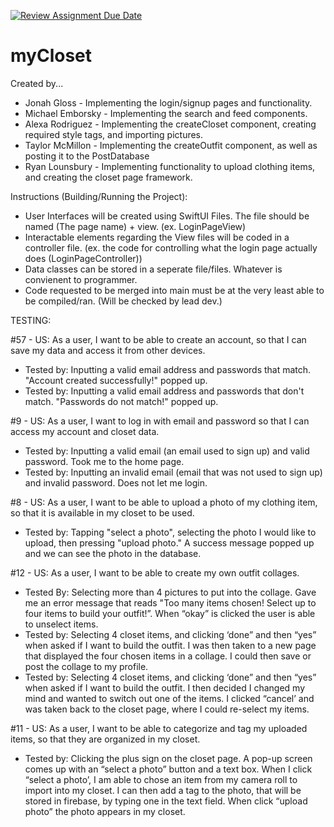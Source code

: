 [![Review Assignment Due Date](https://classroom.github.com/assets/deadline-readme-button-24ddc0f5d75046c5622901739e7c5dd533143b0c8e959d652212380cedb1ea36.svg)](https://classroom.github.com/a/t1dqGhBU)
# myCloset

Created by...
- Jonah Gloss - Implementing the login/signup pages and functionality.
- Michael Emborsky - Implementing the search and feed components.
- Alexa Rodriguez - Implementing the createCloset component, creating required style tags, and importing pictures.
- Taylor McMillon - Implementing the createOutfit component, as well as posting it to the PostDatabase
- Ryan Lounsbury - Implementing functionality to upload clothing items, and creating the closet page framework.

Instructions (Building/Running the Project): 
- User Interfaces will be created using SwiftUI Files. The file should be named (The page name) + view. (ex. LoginPageView)
- Interactable elements regarding the View files will be coded in a controller file. (ex. the code for controlling what the login page actually does (LoginPageController))
- Data classes can be stored in a seperate file/files. Whatever is convienent to programmer.
- Code requested to be merged into main must be at the very least able to be compiled/ran. (Will be checked by lead dev.)


TESTING:

#57 - US: As a user, I want to be able to create an account, so that I can save my data and access it from other devices.
- Tested by: Inputting a valid email address and passwords that match. "Account created successfully!" popped up.
- Tested by: Inputting a valid email address and passwords that don't match. "Passwords do not match!" popped up.

#9 - US: As a user, I want to log in with email and password so that I can access my account and closet data.
- Tested by: Inputting a valid email (an email used to sign up) and valid password. Took me to the home page.
- Tested by: Inputting an invalid email (email that was not used to sign up) and invalid password. Does not let me login.

#8 - US: As a user, I want to be able to upload a photo of my clothing item, so that it is available in my closet to be used.
- Tested by: Tapping "select a photo", selecting the photo I would like to upload, then pressing "upload photo." A success message popped up and we can see the photo in the database.

#12 - US: As a user, I want to be able to create my own outfit collages. 
- Tested By: Selecting more than 4 pictures to put into the collage. Gave me an error message that reads "Too many items chosen! Select up to four items to build your outfit!”. When “okay” is clicked the user is able to unselect items. 
- Tested by: Selecting 4 closet items, and clicking ‘done” and then “yes” when asked if I want to build the outfit. I was then taken to a new page that displayed the four chosen items in a collage. I could then save or post the collage to my profile. 
- Tested by: Selecting 4 closet items, and clicking ‘done” and then “yes” when asked if I want to build the outfit. I then decided I changed my mind and wanted to switch out one of the items. I clicked “cancel’ and was taken back to the closet page, where I could re-select my items. 

#11 -  US: As a user, I want to be able to categorize and tag my uploaded items, so that they are organized in my closet. 
- Tested by: Clicking the plus sign on the closet page. A pop-up screen comes up with an “select a photo” button and a text box. When I click “select a photo’, I am able to chose an item from my camera roll to import into my closet. I can then add a tag to the photo, that will be stored in firebase, by typing one in the text field. When click “upload photo” the photo appears in my closet. 


